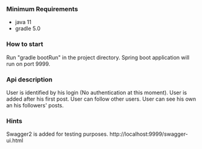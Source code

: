 ### Minimum Requirements
* java 11
* gradle 5.0

### How to start
Run "gradle bootRun" in the project directory. 
Spring boot application will run on port 9999. 

### Api description
User is identified by his login (No authentication at this moment).
User is added after his first post.
User can follow other users.
User can see his own an his followers' posts.

### Hints
Swagger2 is added for testing purposes.
http://localhost:9999/swagger-ui.html
